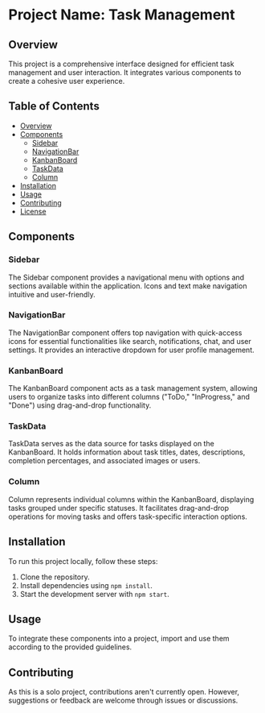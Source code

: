 # Project Name: Task Management

## Overview

This project is a comprehensive interface designed for efficient task management and user interaction. It integrates various components to create a cohesive user experience.

## Table of Contents

- [Overview](#overview)
- [Components](#components)
  - [Sidebar](#sidebar)
  - [NavigationBar](#navigationbar)
  - [KanbanBoard](#kanbanboard)
  - [TaskData](#taskdata)
  - [Column](#column)
- [Installation](#installation)
- [Usage](#usage)
- [Contributing](#contributing)
- [License](#license)

## Components

### Sidebar

The Sidebar component provides a navigational menu with options and sections available within the application. Icons and text make navigation intuitive and user-friendly.

### NavigationBar

The NavigationBar component offers top navigation with quick-access icons for essential functionalities like search, notifications, chat, and user settings. It provides an interactive dropdown for user profile management.

### KanbanBoard

The KanbanBoard component acts as a task management system, allowing users to organize tasks into different columns ("ToDo," "InProgress," and "Done") using drag-and-drop functionality.

### TaskData

TaskData serves as the data source for tasks displayed on the KanbanBoard. It holds information about task titles, dates, descriptions, completion percentages, and associated images or users.

### Column

Column represents individual columns within the KanbanBoard, displaying tasks grouped under specific statuses. It facilitates drag-and-drop operations for moving tasks and offers task-specific interaction options.

## Installation

To run this project locally, follow these steps:

1. Clone the repository.
2. Install dependencies using `npm install`.
3. Start the development server with `npm start`.

## Usage

To integrate these components into a project, import and use them according to the provided guidelines.

## Contributing

As this is a solo project, contributions aren't currently open. However, suggestions or feedback are welcome through issues or discussions.
